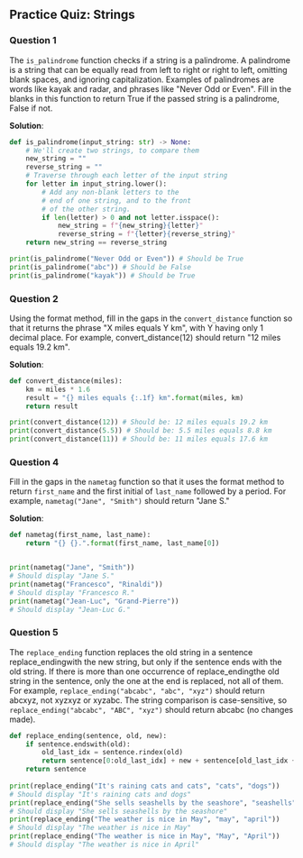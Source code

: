 ## Practice Quiz: Strings

### Question 1

The `is_palindrome` function checks if a string is a palindrome. A palindrome is a string that can be equally read from 
left to right or right to left, omitting blank spaces, and ignoring capitalization. Examples of palindromes are words 
like kayak and radar, and phrases like "Never Odd or Even". Fill in the blanks in this function to return True if the 
passed string is a palindrome, False if not.

**Solution**:

```python
def is_palindrome(input_string: str) -> None:
	# We'll create two strings, to compare them
	new_string = ""
	reverse_string = ""
	# Traverse through each letter of the input string
	for letter in input_string.lower():
		# Add any non-blank letters to the 
		# end of one string, and to the front
		# of the other string. 
		if len(letter) > 0 and not letter.isspace():
			new_string = f"{new_string}{letter}"
			reverse_string = f"{letter}{reverse_string}"
	return new_string == reverse_string

print(is_palindrome("Never Odd or Even")) # Should be True
print(is_palindrome("abc")) # Should be False
print(is_palindrome("kayak")) # Should be True
```

### Question 2

Using the format method, fill in the gaps in the `convert_distance` function so that it returns the phrase "X miles 
equals Y km", with Y having only 1 decimal place. For example, convert_distance(12) should return "12 miles equals 
19.2 km".

**Solution**:

```python
def convert_distance(miles):
	km = miles * 1.6 
	result = "{} miles equals {:.1f} km".format(miles, km)
	return result

print(convert_distance(12)) # Should be: 12 miles equals 19.2 km
print(convert_distance(5.5)) # Should be: 5.5 miles equals 8.8 km
print(convert_distance(11)) # Should be: 11 miles equals 17.6 km
```

### Question 4

Fill in the gaps in the `nametag` function so that it uses the format method to return `first_name` and the first initial 
of `last_name` followed by a period. For example, `nametag("Jane", "Smith")` should return "Jane S."

**Solution**:

```python
def nametag(first_name, last_name):
    return "{} {}.".format(first_name, last_name[0])


print(nametag("Jane", "Smith"))
# Should display "Jane S." 
print(nametag("Francesco", "Rinaldi"))
# Should display "Francesco R." 
print(nametag("Jean-Luc", "Grand-Pierre"))
# Should display "Jean-Luc G." 
```

### Question 5

The `replace_ending` function replaces the old string in a sentence replace_endingwith the new string, but only if the 
sentence ends with the old string. If there is more than one occurrence of replace_endingthe old string in the sentence, 
only the one at the end is replaced, not all of them. For example, `replace_ending("abcabc", "abc", "xyz")` should 
return abcxyz, not xyzxyz or xyzabc. The string comparison is case-sensitive, so `replace_ending("abcabc", "ABC", "xyz")` 
should return abcabc (no changes made). 

```python
def replace_ending(sentence, old, new):
	if sentence.endswith(old):
		old_last_idx = sentence.rindex(old)
		return sentence[0:old_last_idx] + new + sentence[old_last_idx + len(old):]
	return sentence
	
print(replace_ending("It's raining cats and cats", "cats", "dogs")) 
# Should display "It's raining cats and dogs"
print(replace_ending("She sells seashells by the seashore", "seashells", "donuts")) 
# Should display "She sells seashells by the seashore"
print(replace_ending("The weather is nice in May", "may", "april")) 
# Should display "The weather is nice in May"
print(replace_ending("The weather is nice in May", "May", "April")) 
# Should display "The weather is nice in April"
```
